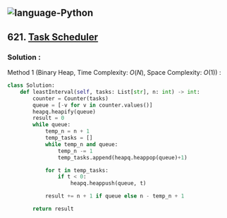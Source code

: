 ![language-Python](https://img.shields.io/badge/Python-ffd43b?style=for-the-badge&logo=PYTHON)
---

## 621. [Task Scheduler](https://leetcode.com/problems/task-scheduler)

### Solution :

Method 1 (Binary Heap, Time Complexity: $O(N)$, Space Complexity: $O(1)$) :
```python
class Solution:
    def leastInterval(self, tasks: List[str], n: int) -> int:
        counter = Counter(tasks)
        queue = [-v for v in counter.values()]
        heapq.heapify(queue)
        result = 0
        while queue:
            temp_n = n + 1
            temp_tasks = []
            while temp_n and queue:
                temp_n -= 1
                temp_tasks.append(heapq.heappop(queue)+1)

            for t in temp_tasks:
                if t < 0:
                    heapq.heappush(queue, t)

            result += n + 1 if queue else n - temp_n + 1

        return result
```
